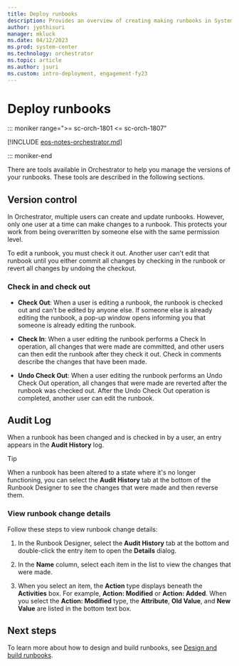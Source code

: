 ```yaml
---
title: Deploy runbooks
description: Provides an overview of creating making runbooks in System Center - Orchestrator
author: jyothisuri
manager: mkluck
ms.date: 04/12/2023
ms.prod: system-center
ms.technology: orchestrator
ms.topic: article
ms.author: jsuri
ms.custom: intro-deployment, engagement-fy23
---
```


# Deploy runbooks

::: moniker range=">= sc-orch-1801 <= sc-orch-1807"

[!INCLUDE [eos-notes-orchestrator.md](../includes/eos-notes-orchestrator.md)]

::: moniker-end

There are tools available in Orchestrator to help you manage the versions of your runbooks. These tools are described in the following sections.  

## Version control  
In Orchestrator, multiple users can create and update runbooks. However, only one user at a time can make changes to a runbook. This protects your work from being overwritten by someone else with the same permission level.  

To edit a runbook, you must check it out. Another user can't edit that runbook until you either commit all changes by checking in the runbook or revert all changes by undoing the checkout.  

### Check in and check out  

-   **Check Out**: When a user is editing a runbook, the runbook is checked out and can't be edited by anyone else. If someone else is already editing the runbook, a pop\-up window opens informing you that someone is already editing the runbook.  

-   **Check In**: When a user editing the runbook performs a Check In operation, all changes that were made are committed, and other users can then edit the runbook after they check it out. Check in comments describe the changes that have been made.  

-   **Undo Check Out**: When a user editing the runbook performs an Undo Check Out operation, all changes that were made are reverted after the runbook was checked out. After the Undo Check Out operation is completed, another user can edit the runbook.  

## Audit Log  
When a runbook has been changed and is checked in by a user, an entry appears in the **Audit History** log.  

> [!TIP]  
> When a runbook has been altered to a state where it's no longer functioning, you can select the **Audit History** tab at the bottom of the Runbook Designer to see the changes that were made and then reverse them.  

### View runbook change details  

Follow these steps to view runbook change details:

1.  In the Runbook Designer, select the **Audit History** tab at the bottom and double-click the entry item to open the **Details** dialog.  

2.  In the **Name** column, select each item in the list to view the changes that were made.  

3.  When you select an item, the **Action** type displays beneath the **Activities** box. For example, **Action: Modified** or **Action: Added**. When you select the **Action: Modified** type, the **Attribute**, **Old Value**, and **New Value** are listed in the bottom text box.  

## Next steps  

To learn more about how to design and build runbooks, see [Design and build runbooks](design-and-build-runbooks.md).
